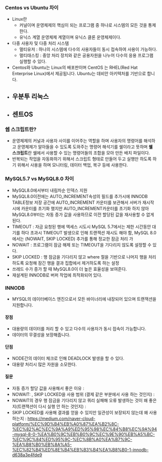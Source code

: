 ### Centos vs Ubuntu 차이 
- Linux란
  - 커널이며 운영체제의 핵심이 되는 프로그램 중 하나로 시스템의 모든 것을 통제한다.
  - 유닉스 계열 운영체제 계열이며 유닉스 클론 운영체제이다.
- 다중 사용자 및 다중 처리 시스템
  - 멀티유저 : 하나의 시스템에 다수의 사용자들이 동시 접속하여 사용이 가능하다.
  - 멀티태스킹 : 중앙 처리 장치와 같은 공용자원을 나누어 다수의 응용 프로그램 실행할 수 있다.
- Centos와 Ubuntu는 Linux의 배포판이며 CentOS 는  RHEL(Red Hat Enterprise Linux)에서 제공됩니다. Ubuntu는 데비안 아키텍처를 기반으로 합니다.
- 우분투 리눅스
  - 
- 센트OS
  - 
### 쉡 스크립트란?
- 운영체제의 커널과 사용자 사이를 이어주는 역할을 하며 사용자의 명령어를 해석하고 운영체제가 알아들을 수 있도록 도와주는 명령어 해석기를 쉘이라고 뜻하며 **쉘 스크립트**란 쉘에서 사용할 수 있는 명령어들의 조합을 모아 만든 배치 파일이다.
- 반복되는 작업을 자동화하기 위해서 스크립트 형태로 만들어 두고 실행만 하도록 하기 위해서 사용을 하며 모니터링, 데이터 백업, 복구 등에 사용한다.
### MySQL5.7 vs MySQL8.0 차이
- MySQL8.0에서부터 내림차순 인덱스 지원
- MySQL8.0이전에는 AUTO_INCREMENT속성의 필드를 추가시에 INNODB TABLE정보 저장 공간에 AUTO_INCREMENT 카운터를 보관해서 서버가 재시작시에 카운터를 초기화 했지만 AUTO_INCREMENT카운터를 초기화 하지 않아 MySQL8.0부터는 자동 증가 값을 사용하므로 이전 할당된 값을 재사용할 수 없게 된다.
- TIMEOUT : 자금 요청된 행에 액세스 시도시 MySQL 5.7에서는 제한 시간동안 대기를 하다 초과시 TIMEOUT 발생으로 인해 트랜잭션 재시도 해야 함, MySQL 8.0에서는 (NOWAIT, SKIP LOCKED) 추가를 통해 정교한 잠금 처리 가
- NOWAIT : 프로그램이 잠금 해제 또는 TIMEOUT을 기다리지 않도록 설정할 수 있다. 
- SKIP LOCKED : 행 잠금을 기다리지 않고 where 절을 기반으로 나머지 행을 처리하도록 요청해 잠긴 행을 결과 집합에서 제거하도록 하는 설정
- 쓰레드 수가 증가 할 때 MySQL8.0이 더 높은 효율성을 보여준다.
- 재설계된 INNODB로 버퍼 작업에 최적화되어 있다.
### INNODB
- MYSQL의 데이터베이스 엔진으로서 모든 바이너리에 내장되어 있으며 트랜잭션을 지원합니다.
#### 장점 
- 대용량의 데이터를 처리 할 수 있고 다수의 사용자가 동시 접속이 가능합니다.
- 데이터의 무결성을 보장해줍니다.
#### 단점
- NODE간의 데이터 체크로 인해 DEADLOCK 발생을 할 수 있다.
- 대용량 처리시 많은 자원을 소모한다.
#### 질문
- 자동 증가 할당 값을 사용해서 좋은 이유 :
- NOWAIT: , SKIP LOCKED을 사용 범위 (결제 같은 부분에서 사용 하는 것인지) : 
- NOWAIT의 경우 행 잠금을 기다리지 않고 쿼리 실패해 오류 발생하는 것이 왜 좋은지(트랜잭션이 다시 실행 안 하는 것인지) : 
- SKIP LOCKED를 사용해 결과를 얻을 수 있지만 일관성이 보장되지 않는데 왜 사용하는지 : 
https://medium.com/naver-cloud-platform/%EC%9D%B4%EB%A0%87%EA%B2%8C-%EC%82%AC%EC%9A%A9%ED%95%98%EC%84%B8%EC%9A%94-mysql-8-0-%EA%B0%9C%EB%B0%9C%EC%9E%90%EB%A5%BC-%EC%9C%84%ED%95%9C-%EC%8B%A0%EA%B7%9C-%EA%B8%B0%EB%8A%A5-%EC%82%B4%ED%8E%B4%EB%B3%B4%EA%B8%B0-1-innodb-d638a3e4fde9
